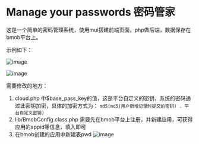 # Manage your passwords 密码管家

这是一个简单的密码管理系统，使用mui搭建前端页面，php做后端，数据保存在bmob平台上。

示例如下：

![image](https://dn-shimo-image.qbox.me/XpRiTxf5J94ijpMy.png!thumbnail "登录页")

![image](https://dn-shimo-image.qbox.me/m9CC6lzfHQs7kIiN.png!thumbnail "新增记录")

需要修改的地方：

  1. cloud.php 中$base_pass_key的值，这是平台自定义的密钥，系统的密码通过此密钥加密，具体的加密方式为：
      `md5(md5(用户新增记录时提交的密钥) . 平台自定义密钥)`
  2. lib/BmobConfig.class.php
      需要先在bmob平台上注册，并新建应用，可获得应用的appid等信息，填入即可
  3. 在bmob创建的应用中新建表pwd
  ![image](https://dn-shimo-image.qbox.me/4Un1wU0WFpAoVJHA.png!thumbnail "数据库表结构")
  
  
